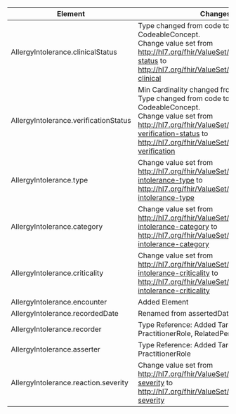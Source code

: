 |Element                               |Changes                                                                                                                                                                                                                                        |
|--------------------------------------|-----------------------------------------------------------------------------------------------------------------------------------------------------------------------------------------------------------------------------------------------|
|AllergyIntolerance.clinicalStatus     |Type changed from code to CodeableConcept. <br/>Change value set from http://hl7.org/fhir/ValueSet/allergy-clinical-status to http://hl7.org/fhir/ValueSet/allergyintolerance-clinical|4.0.1                                                   |
|AllergyIntolerance.verificationStatus |Min Cardinality changed from 1 to 0. <br/>Type changed from code to CodeableConcept. <br/>Change value set from http://hl7.org/fhir/ValueSet/allergy-verification-status to http://hl7.org/fhir/ValueSet/allergyintolerance-verification|4.0.1 |
|AllergyIntolerance.type               |Change value set from http://hl7.org/fhir/ValueSet/allergy-intolerance-type to http://hl7.org/fhir/ValueSet/allergy-intolerance-type|4.0.1                                                                                                     |
|AllergyIntolerance.category           |Change value set from http://hl7.org/fhir/ValueSet/allergy-intolerance-category to http://hl7.org/fhir/ValueSet/allergy-intolerance-category|4.0.1                                                                                             |
|AllergyIntolerance.criticality        |Change value set from http://hl7.org/fhir/ValueSet/allergy-intolerance-criticality to http://hl7.org/fhir/ValueSet/allergy-intolerance-criticality|4.0.1                                                                                       |
|AllergyIntolerance.encounter          |Added Element                                                                                                                                                                                                                                  |
|AllergyIntolerance.recordedDate       |Renamed from assertedDate to recordedDate                                                                                                                                                                                                      |
|AllergyIntolerance.recorder           |Type Reference: Added Target Types PractitionerRole, RelatedPerson                                                                                                                                                                             |
|AllergyIntolerance.asserter           |Type Reference: Added Target Type PractitionerRole                                                                                                                                                                                             |
|AllergyIntolerance.reaction.severity  |Change value set from http://hl7.org/fhir/ValueSet/reaction-event-severity to http://hl7.org/fhir/ValueSet/reaction-event-severity|4.0.1                                                                                                       |
